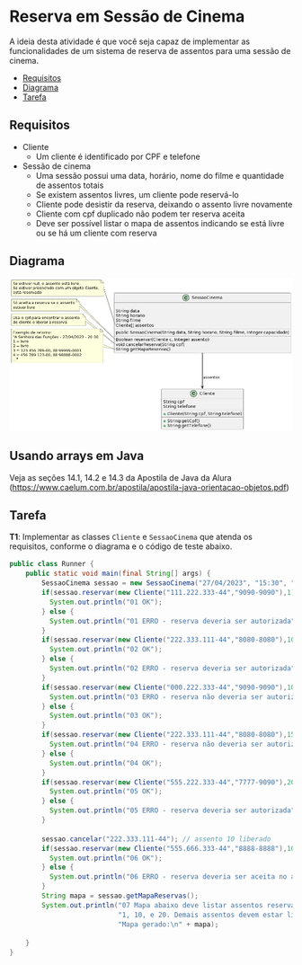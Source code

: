 # Reserva em Sessão de Cinema

A ideia desta atividade é que você seja capaz de implementar as funcionalidades de um sistema de reserva de assentos para uma sessão de cinema.

- [Requisitos](#requisitos)
- [Diagrama](#diagrama)
- [Tarefa](#tarefa)

## Requisitos

- Cliente
  - Um cliente é identificado por CPF e telefone
- Sessão de cinema
  - Uma sessão possui uma data, horário, nome do filme e quantidade de assentos totais
  - Se existem assentos livres, um cliente pode reservá-lo
  - Cliente pode desistir da reserva, deixando o assento livre novamente
  - Cliente com cpf duplicado não podem ter reserva aceita
  - Deve ser possível listar o mapa de assentos indicando se está livre ou se há um cliente com reserva

## Diagrama

![Diagrama UML](reserva-sessao-cinema.png)

## Usando arrays em Java

Veja as seções 14.1, 14.2 e 14.3 da Apostila de Java da Alura (https://www.caelum.com.br/apostila/apostila-java-orientacao-objetos.pdf)

## Tarefa

**T1**: Implementar as classes `Cliente` e `SessaoCinema` que atenda os requisitos, conforme o diagrama e o código de teste abaixo.

```java
public class Runner {
    public static void main(final String[] args) {
        SessaoCinema sessao = new SessaoCinema("27/04/2023", "15:30", "O Resgate do Programador Ryan",20);
        if(sessao.reservar(new Cliente("111.222.333-44","9090-9090"),1)){
          System.out.println("01 OK");
        } else {
          System.out.println("01 ERRO - reserva deveria ser autorizada");
        }
        if(sessao.reservar(new Cliente("222.333.111-44","8080-8080"),10)){
          System.out.println("02 OK");
        } else {
          System.out.println("02 ERRO - reserva deveria ser autorizada");
        }
        if(sessao.reservar(new Cliente("000.222.333-44","9090-9090"),10)){
          System.out.println("03 ERRO - reserva não deveria ser autorizada - assento ja reservado");
        } else {
          System.out.println("03 OK");
        }
        if(sessao.reservar(new Cliente("222.333.111-44","8080-8080"),15)){
          System.out.println("04 ERRO - reserva não deveria ser autorizada - cpf duplicado");
        } else {
          System.out.println("04 OK");
        }
        if(sessao.reservar(new Cliente("555.222.333-44","7777-9090"),20)){
          System.out.println("05 OK");
        } else {
          System.out.println("05 ERRO - reserva deveria ser autorizada");
        }

        sessao.cancelar("222.333.111-44"); // assento 10 liberado
        if(sessao.reservar(new Cliente("555.666.333-44","8888-8888"),10)){
          System.out.println("06 OK");
        } else {
          System.out.println("06 ERRO - reserva deveria ser aceita no assento livre");
        }
        String mapa = sessao.getMapaReservas();
        System.out.println("07 Mapa abaixo deve listar assentos reservados nas posicoes:\n" +
                           "1, 10, e 20. Demais assentos devem estar livres.\n"+
                           "Mapa gerado:\n" + mapa);

    }
}
```
